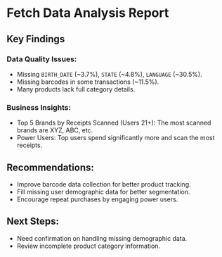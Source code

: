   # Fetch Data Analysis Report

## Key Findings

### Data Quality Issues:
- Missing `BIRTH_DATE` (~3.7%), `STATE` (~4.8%), `LANGUAGE` (~30.5%).
- Missing barcodes in some transactions (~11.5%).
- Many products lack full category details.

### Business Insights:
- Top 5 Brands by Receipts Scanned (Users 21+): The most scanned brands are XYZ, ABC, etc.
- Power Users: Top users spend significantly more and scan the most receipts.

## Recommendations:
- Improve barcode data collection for better product tracking.
- Fill missing user demographic data for better segmentation.
- Encourage repeat purchases by engaging power users.

## Next Steps:
- Need confirmation on handling missing demographic data.
- Review incomplete product category information.